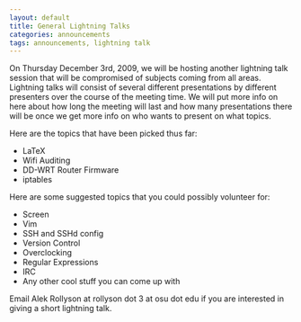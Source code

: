 ```yaml
---
layout: default
title: General Lightning Talks
categories: announcements
tags: announcements, lightning talk
---
```

On Thursday December 3rd, 2009, we will be hosting another lightning talk session that will be compromised of subjects coming from all areas. Lightning talks will consist of several different presentations by different presenters over the course of the meeting time. We will put more info on here about how long the meeting will last and how many presentations there will be once we get more info on who wants to present on what topics.

Here are the topics that have been picked thus far:

*   LaTeX
*   Wifi Auditing
*   DD-WRT Router Firmware
*   iptables

Here are some suggested topics that you could possibly volunteer for:

*   Screen
*   Vim
*   SSH and SSHd config
*   Version Control
*   Overclocking
*   Regular Expressions
*   IRC
*   Any other cool stuff you can come up with

Email Alek Rollyson at rollyson dot 3 at osu dot edu if you are interested in giving a short lightning talk.
